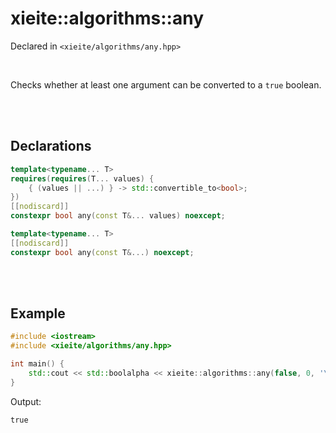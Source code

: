 # xieite::algorithms::any
Declared in `<xieite/algorithms/any.hpp>`

<br/>

Checks whether at least one argument can be converted to a `true` boolean.

<br/><br/>

## Declarations
```cpp
template<typename... T>
requires(requires(T... values) {
	{ (values || ...) } -> std::convertible_to<bool>;
})
[[nodiscard]]
constexpr bool any(const T&... values) noexcept;
```
```cpp
template<typename... T>
[[nodiscard]]
constexpr bool any(const T&...) noexcept;
```

<br/><br/>

## Example
```cpp
#include <iostream>
#include <xieite/algorithms/any.hpp>

int main() {
	std::cout << std::boolalpha << xieite::algorithms::any(false, 0, '\0', "m") << '\n';
}
```
Output:
```
true
```
